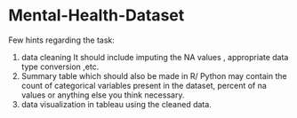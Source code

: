 # Mental-Health-Dataset
Few hints regarding the task:
1) data cleaning 
It should include  imputing the NA values , appropriate data type conversion ,etc.
2) Summary table which should also be made in R/ Python may contain the count of categorical variables present in the dataset, percent of na values or anything else you think necessary.
3) data visualization in tableau using the cleaned data.
